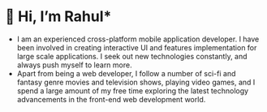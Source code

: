 # 👋  Hi, I’m Rahul*
- I am an experienced cross-platform mobile application developer. I have been involved in creating interactive UI and features implementation for large scale applications. I seek out new technologies constantly, and always push myself to learn more.
- Apart from being a web developer, I follow a number of sci-fi and fantasy genre movies and television shows, playing video games, and I spend a large amount of my free time exploring the latest technology advancements in the front-end web development world.

<!---
rkhunt007/rkhunt007 is a ✨ special ✨ repository because its `README.md` (this file) appears on your GitHub profile.
You can click the Preview link to take a look at your changes.
--->
